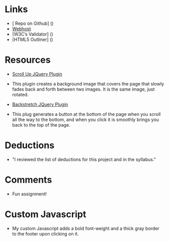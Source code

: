 # Links
* [ Repo on Github] ()
* [Webhost]()
* [W3C’s	Validator] ()
* [HTML5	Outliner] ()

# Resources

* [Scroll Up JQuery Plugin](https://markgoodyear.com/2013/01/scrollup-jquery-plugin/)
* This plugin creates a background image that covers the page that slowly fades back and forth between two images. It is the same image, just rotated.

* [Backstretch JQuery Plugin](http://www.jquery-backstretch.com/)
* This plug generates a button at the bottom of the page when you scroll all the way to the bottom, and when you click it is smoothly brings you back to the top of the page.


# Deductions
* "I	reviewed	the	list	of	deductions	for	this	project
and	in	the	syllabus."

# Comments
* Fun assignment!

# Custom Javascript
* My custom Javascript adds a bold font-weight and a thick gray border to the footer upon clicking on it.
